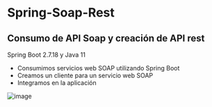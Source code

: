 # Spring-Soap-Rest
## Consumo de API Soap y creación de API rest

Spring Boot 2.7.18 y Java 11

* Consumimos servicios web SOAP utilizando Spring Boot
* Creamos un cliente para un servicio web SOAP
* Integramos en la aplicación

![image](https://github.com/canaritel/Spring-Soap-Rest/assets/57302177/ac2f9e23-db30-4d53-993d-e1008e556900)
